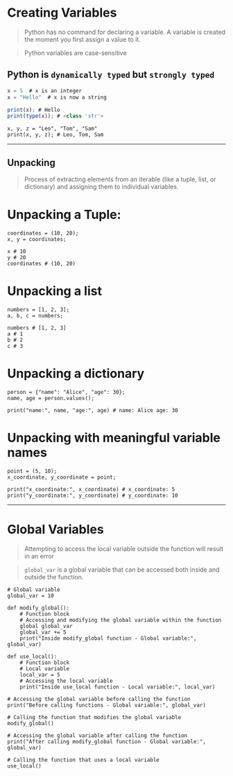 # Creating Variables

> Python has no command for declaring a variable. A variable is created the moment you first assign a value to it.

> Python variables are case-sensitive

## Python is `dynamically typed` but `strongly typed`

```js
x = 5  # x is an integer
x = "Hello"  # x is now a string

print(x); # Hello
print(type(x)); # <class 'str'>
```

```
x, y, z = "Leo", "Tom", "Sam"
print(x, y, z); # Leo, Tom, Sam
```

---

## Unpacking 

> Process of extracting elements from an iterable (like a tuple, list, or dictionary) and assigning them to individual variables.

# Unpacking a Tuple:
```
coordinates = (10, 20);
x, y = coordinates;

x # 10
y # 20
coordinates # (10, 20)
```

# Unpacking a list
```
numbers = [1, 2, 3];
a, b, c = numbers;

numbers # [1, 2, 3]
a # 1
b # 2
c # 3
```

# Unpacking a dictionary
```
person = {"name": "Alice", "age": 30};
name, age = person.values();

print("name:", name, "age:", age) # name: Alice age: 30
```

# Unpacking with meaningful variable names
```
point = (5, 10);
x_coordinate, y_coordinate = point;

print("x_coordinate:", x_coordinate) # x_coordinate: 5
print("y_coordinate:", y_coordinate) # y_coordinate: 10
```

---

# Global Variables

> Attempting to access the local variable outside the function will result in an error

> `global_var` is a global variable that can be accessed both inside and outside the function.

```
# Global variable
global_var = 10

def modify_global():
    # Function block
    # Accessing and modifying the global variable within the function
    global global_var
    global_var += 5
    print("Inside modify_global function - Global variable:", global_var)

def use_local():
    # Function block
    # Local variable
    local_var = 5
    # Accessing the local variable
    print("Inside use_local function - Local variable:", local_var)

# Accessing the global variable before calling the function
print("Before calling functions - Global variable:", global_var)

# Calling the function that modifies the global variable
modify_global()

# Accessing the global variable after calling the function
print("After calling modify_global function - Global variable:", global_var)

# Calling the function that uses a local variable
use_local()
```






